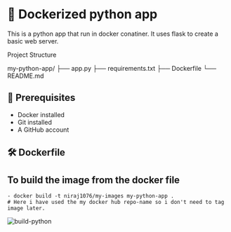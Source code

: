 
# 🚀 Dockerized python app

This is a python app that run in docker conatiner. It uses flask to create a basic web server.

Project Structure

my-python-app/
├── app.py
├── requirements.txt
├── Dockerfile
└── README.md


## 🧾 Prerequisites

- Docker installed
- Git installed
- A GitHub account

## 🛠️ Dockerfile


## To build the image from the docker file 

	- docker build -t niraj1076/my-images my-python-app .
	# Here i have used the my docker hub repo-name so i don't need to tag image later. 
![build-python](https://github.com/user-attachments/assets/61b1ca85-c92c-4189-b5b0-43e101f14bd6)



